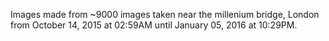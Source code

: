 Images made from ~9000 images taken near the millenium bridge, London from October 14, 2015 at 02:59AM until January 05, 2016 at 10:29PM.
